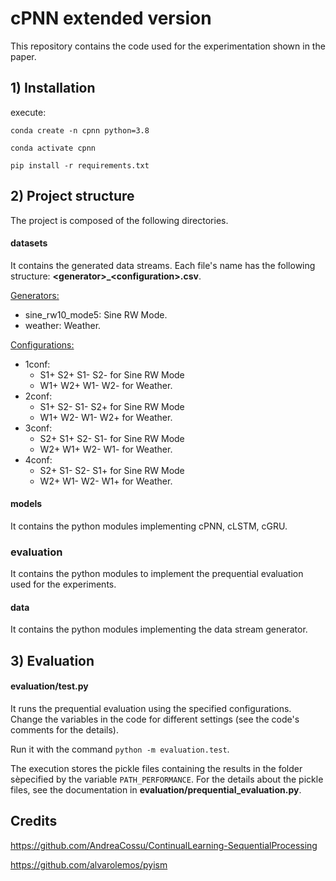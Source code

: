 # cPNN extended version
This repository contains the code used for the experimentation shown in the paper.

## 1) Installation
execute:

`conda create -n cpnn python=3.8`

`conda activate cpnn`

`pip install -r requirements.txt`

## 2) Project structure
The project is composed of the following directories.
#### datasets
It contains the generated data streams.
Each file's name has the following structure: **\<generator\>_\<configuration\>.csv**.

<ins>Generators:</ins>
* sine_rw10_mode5: Sine RW Mode.
* weather: Weather.

<ins>Configurations:</ins>
* 1conf:
    * S1+ S2+ S1- S2- for Sine RW Mode
    * W1+ W2+ W1- W2- for Weather.
* 2conf:
    * S1+ S2- S1- S2+ for Sine RW Mode
    * W1+ W2- W1- W2+ for Weather.
* 3conf:
    * S2+ S1+ S2- S1- for Sine RW Mode
    * W2+ W1+ W2- W1- for Weather.
* 4conf:
    * S2+ S1- S2- S1+ for Sine RW Mode
    * W2+ W1- W2- W1+ for Weather.

#### models
It contains the python modules implementing cPNN, cLSTM, cGRU.
### evaluation
It contains the python modules to implement the prequential evaluation used for the experiments.
#### data
It contains the python modules implementing the data stream generator.

## 3) Evaluation
#### evaluation/test.py
It runs the prequential evaluation using the specified configurations. Change the variables in the code for different settings (see the code's comments for the details).

Run it with the command `python -m evaluation.test`.

The execution stores the pickle files containing the results in the folder sèpecified by the variable `PATH_PERFORMANCE`. For the details about the pickle files, see the documentation in **evaluation/prequential_evaluation.py**.

## Credits
https://github.com/AndreaCossu/ContinualLearning-SequentialProcessing

https://github.com/alvarolemos/pyism

